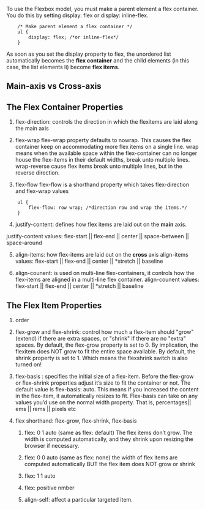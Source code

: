 To use the Flexbox model, you must make a parent element a flex
container.
You do this by setting display: flex or display: inline-flex.
```
    /* Make parent element a flex container */
    ul {
        display: flex; /*or inline-flex*/ 
    }
```
As soon as you set the display property to flex, the unordered list
automatically becomes the **flex container** and the child elements (in
this case, the list elements li) become **flex items**.

## Main-axis vs Cross-axis

## The Flex Container Properties
1. flex-direction: controls the direction in which the flexitems
are laid along the main axis

2.  flex-wrap
flex-wrap property defaults to nowrap. This causes the flex container keep on accommodating more flex items on a single line.
wrap means when the available space within the
flex-container can no longer house the flex-items in their default
widths, break unto multiple lines.
wrap-reverse cause flex items break unto multiple lines, but in the reverse
direction.

3. flex-flow
flex-flow is a shorthand property which takes flex-direction and flex-wrap values
```
    ul {
        flex-flow: row wrap; /*direction row and wrap the items.*/
    }
```

4. justify-content: defines how flex items are laid out on the **main** axis.

justify-content values: flex-start || flex-end || center || space-between || space-around


5. align-items: how flex-items are laid out on the **cross** axis
align-items values: flex-start || flex-end || center || *stretch || baseline

6. align-counent: is used on multi-line flex-containers, it controls how the flex-items are aligned in a multi-line flex container.
align-counent values: flex-start || flex-end || center || *stretch || baseline





## The Flex Item Properties
1. order

2. flex-grow and flex-shrink: control how much a flex-item should "grow" (extend) if there are extra spaces, or "shrink" if there are no "extra" spaces.
By default, the flex-grow property is set to 0. By implication, the flexitem does NOT grow to fit the entire space available.
By default, the shrink property is set to 1. Which means the flexshrink switch is also turned on!

3. flex-basis : specifies the initial size of a flex-item. Before the flex-grow or flex-shrink properties adjust it’s size to fit the container or not.
The default value is flex-basis: auto. This means if you increased the content in the flex-item, it
automatically resizes to fit.
Flex-basis can take on any values you’d use on the normal width property. That is, percentages|| ems || rems || pixels etc

4. flex shorthand: flex-grow, flex-shrink, flex-basis
    1. flex: 0 1 auto (same as flex: default)
        The flex items don’t grow. The width is computed automatically, and they shrink upon resizing the browser if necessary.
    2. flex: 0 0 auto (same as flex: none)
        the width of flex items are computed automatically BUT the flex item does NOT grow or shrink
    3. flex: 1 1 auto
    
    4. flex: positive nmber

    5. align-self: affect a particular targeted item.